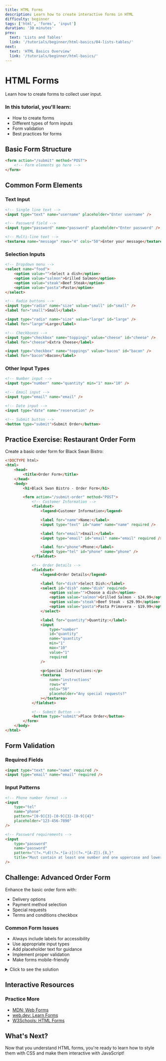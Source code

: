 ```yaml
---
title: HTML Forms
description: Learn how to create interactive forms in HTML
difficulty: beginner
tags: ['html', 'forms', 'input']
duration: '30 minutes'
prev:
  text: 'Lists and Tables'
  link: '/tutorials/beginner/html-basics/04-lists-tables/'
next:
  text: 'HTML Basics Overview'
  link: '/tutorials/beginner/html-basics/'
---
```


<div class="tutorial-container">

# HTML Forms

Learn how to create forms to collect user input.

<div class="highlight-box">
<h3>In this tutorial, you'll learn:</h3>
<ul>
<li>How to create forms</li>
<li>Different types of form inputs</li>
<li>Form validation</li>
<li>Best practices for forms</li>
</ul>
</div>

## Basic Form Structure

```html
<form action="/submit" method="POST">
	<!-- Form elements go here -->
</form>
```

## Common Form Elements

### Text Input

```html
<!-- Single line text -->
<input type="text" name="username" placeholder="Enter username" />

<!-- Password field -->
<input type="password" name="password" placeholder="Enter password" />

<!-- Multi-line text -->
<textarea name="message" rows="4" cols="50">Enter your message</textarea>
```

### Selection Inputs

```html
<!-- Dropdown menu -->
<select name="food">
	<option value="">Select a dish</option>
	<option value="salmon">Grilled Salmon</option>
	<option value="steak">Beef Steak</option>
	<option value="pasta">Pasta</option>
</select>

<!-- Radio buttons -->
<input type="radio" name="size" value="small" id="small" />
<label for="small">Small</label>

<input type="radio" name="size" value="large" id="large" />
<label for="large">Large</label>

<!-- Checkboxes -->
<input type="checkbox" name="toppings" value="cheese" id="cheese" />
<label for="cheese">Extra Cheese</label>

<input type="checkbox" name="toppings" value="bacon" id="bacon" />
<label for="bacon">Bacon</label>
```

### Other Input Types

```html
<!-- Number input -->
<input type="number" name="quantity" min="1" max="10" />

<!-- Email input -->
<input type="email" name="email" />

<!-- Date input -->
<input type="date" name="reservation" />

<!-- Submit button -->
<button type="submit">Submit Order</button>
```

## Practice Exercise: Restaurant Order Form

Create a basic order form for Black Swan Bistro:

```html
<!DOCTYPE html>
<html>
	<head>
		<title>Order Form</title>
	</head>
	<body>
		<h1>Black Swan Bistro - Order Form</h1>

		<form action="/submit-order" method="POST">
			<!-- Customer Information -->
			<fieldset>
				<legend>Customer Information</legend>

				<label for="name">Name:</label>
				<input type="text" id="name" name="name" required />

				<label for="email">Email:</label>
				<input type="email" id="email" name="email" required />

				<label for="phone">Phone:</label>
				<input type="tel" id="phone" name="phone" />
			</fieldset>

			<!-- Order Details -->
			<fieldset>
				<legend>Order Details</legend>

				<label for="dish">Select Dish:</label>
				<select id="dish" name="dish" required>
					<option value="">Choose a dish</option>
					<option value="salmon">Grilled Salmon - $24.99</option>
					<option value="steak">Beef Steak - $29.99</option>
					<option value="pasta">Pasta Primavera - $19.99</option>
				</select>

				<label for="quantity">Quantity:</label>
				<input
					type="number"
					id="quantity"
					name="quantity"
					min="1"
					max="10"
					value="1"
					required
				/>

				<p>Special Instructions:</p>
				<textarea
					name="instructions"
					rows="4"
					cols="50"
					placeholder="Any special requests?"
				></textarea>
			</fieldset>

			<!-- Submit Button -->
			<button type="submit">Place Order</button>
		</form>
	</body>
</html>
```

## Form Validation

### Required Fields

```html
<input type="text" name="name" required />
<input type="email" name="email" required />
```

### Input Patterns

```html
<!-- Phone number format -->
<input
	type="tel"
	name="phone"
	pattern="[0-9]{3}-[0-9]{3}-[0-9]{4}"
	placeholder="123-456-7890"
/>

<!-- Password requirements -->
<input
	type="password"
	name="password"
	pattern="(?=.*\d)(?=.*[a-z])(?=.*[A-Z]).{8,}"
	title="Must contain at least one number and one uppercase and lowercase letter, and at least 8 or more characters"
/>
```

## Challenge: Advanced Order Form

Enhance the basic order form with:

- Delivery options
- Payment method selection
- Special requests
- Terms and conditions checkbox

<div class="warning-box">
<h3>Common Form Issues</h3>
<ul>
<li>Always include labels for accessibility</li>
<li>Use appropriate input types</li>
<li>Add placeholder text for guidance</li>
<li>Implement proper validation</li>
<li>Make forms mobile-friendly</li>
</ul>
</div>

<details>
<summary>Click to see the solution</summary>

```html
<!DOCTYPE html>
<html>
	<head>
		<title>Advanced Order Form</title>
	</head>
	<body>
		<h1>Black Swan Bistro - Advanced Order Form</h1>

		<form action="/submit-order" method="POST">
			<!-- Customer Information -->
			<fieldset>
				<legend>Customer Information</legend>

				<div class="form-group">
					<label for="name">Full Name:</label>
					<input type="text" id="name" name="name" required />
				</div>

				<div class="form-group">
					<label for="email">Email:</label>
					<input type="email" id="email" name="email" required />
				</div>

				<div class="form-group">
					<label for="phone">Phone:</label>
					<input
						type="tel"
						id="phone"
						name="phone"
						pattern="[0-9]{3}-[0-9]{3}-[0-9]{4}"
						placeholder="123-456-7890"
					/>
				</div>
			</fieldset>

			<!-- Order Details -->
			<fieldset>
				<legend>Order Details</legend>

				<div class="form-group">
					<label for="dish">Select Dish:</label>
					<select id="dish" name="dish" required>
						<option value="">Choose a dish</option>
						<option value="salmon">Grilled Salmon - $24.99</option>
						<option value="steak">Beef Steak - $29.99</option>
						<option value="pasta">Pasta Primavera - $19.99</option>
					</select>
				</div>

				<div class="form-group">
					<label for="quantity">Quantity:</label>
					<input
						type="number"
						id="quantity"
						name="quantity"
						min="1"
						max="10"
						value="1"
						required
					/>
				</div>

				<div class="form-group">
					<p>Dietary Restrictions:</p>
					<input type="checkbox" id="gluten" name="dietary" value="gluten" />
					<label for="gluten">Gluten-Free</label>

					<input type="checkbox" id="dairy" name="dietary" value="dairy" />
					<label for="dairy">Dairy-Free</label>

					<input type="checkbox" id="nuts" name="dietary" value="nuts" />
					<label for="nuts">Nut-Free</label>
				</div>
			</fieldset>

			<!-- Delivery Options -->
			<fieldset>
				<legend>Delivery Options</legend>

				<div class="form-group">
					<input
						type="radio"
						id="pickup"
						name="delivery"
						value="pickup"
						required
					/>
					<label for="pickup">Pickup</label>

					<input type="radio" id="delivery" name="delivery" value="delivery" />
					<label for="delivery">Delivery</label>
				</div>

				<div class="form-group" id="address-group">
					<label for="address">Delivery Address:</label>
					<textarea
						id="address"
						name="address"
						rows="3"
						placeholder="Enter delivery address"
					></textarea>
				</div>
			</fieldset>

			<!-- Payment -->
			<fieldset>
				<legend>Payment Method</legend>

				<div class="form-group">
					<select id="payment" name="payment" required>
						<option value="">Select payment method</option>
						<option value="credit">Credit Card</option>
						<option value="debit">Debit Card</option>
						<option value="cash">Cash on Delivery</option>
					</select>
				</div>
			</fieldset>

			<!-- Terms -->
			<div class="form-group">
				<input type="checkbox" id="terms" name="terms" required />
				<label for="terms">I agree to the terms and conditions</label>
			</div>

			<!-- Submit -->
			<button type="submit">Place Order</button>
		</form>
	</body>
</html>
```

</details>

## Interactive Resources

<div class="tip-box">
<h3>Practice More</h3>
<ul>
<li><a href="https://developer.mozilla.org/en-US/docs/Learn/Forms" target="_blank">MDN: Web Forms</a></li>
<li><a href="https://web.dev/learn/forms/" target="_blank">web.dev: Learn Forms</a></li>
<li><a href="https://www.w3schools.com/html/html_forms.asp" target="_blank">W3Schools: HTML Forms</a></li>
</ul>
</div>

## What's Next?

Now that you understand HTML forms, you're ready to learn how to style them with CSS and make them interactive with JavaScript!

</div>
